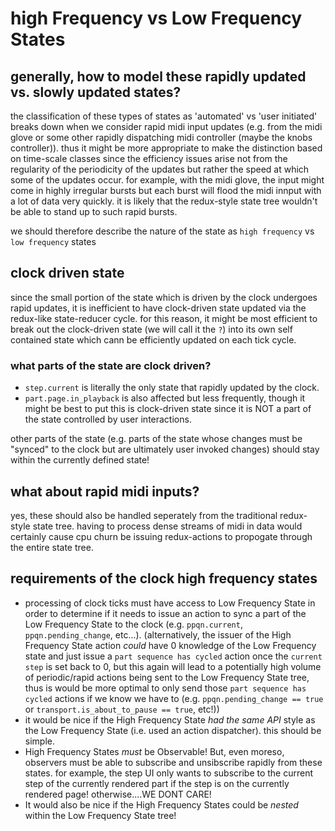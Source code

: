 # high Frequency vs Low Frequency States
## generally, how to model these rapidly updated vs. slowly updated states?
the classification of these types of states as 'automated' vs 'user initiated' breaks down when we consider rapid midi input updates (e.g. from the midi glove or some other rapidly dispatching midi controller (maybe the knobs controller)). thus it might be more appropriate to make the distinction based on time-scale classes since the efficiency issues arise not from the regularity of the periodicity of the updates but rather the speed at which some of the updates occur. for example, with the midi glove, the input might come in highly irregular bursts but each burst will flood the midi innput with a lot of data very quickly. it is likely that the redux-style state tree wouldn't be able to stand up to such rapid bursts.

we should therefore describe the nature of the state as `high frequency` vs `low frequency` states

## clock driven state
since the small portion of the state which is driven by the clock undergoes rapid updates, it is inefficient to have clock-driven state updated via the redux-like state-reducer cycle. for this reason, it might be most efficient to break out the clock-driven state (we will call it the `?`) into its own self contained state which cann be efficiently updated on each tick cycle.

### what parts of the state are clock driven?
* `step.current` is literally the only state that rapidly updated by the clock.
* `part.page.in_playback` is also affected but less frequently, though it might be best to put this is clock-driven state since it is NOT a part of the state controlled by user interactions.

other parts of the state (e.g. parts of the state whose changes must be "synced" to the clock but are ultimately user invoked changes) should stay within the currently defined state!

## what about rapid midi inputs?
yes, these should also be handled seperately from the traditional redux-style state tree. having to process dense streams of midi in data would certainly cause cpu churn be issuing redux-actions to propogate through the entire state tree.

## requirements of the clock high frequency states
* processing of clock ticks must have access to Low Frequency State in order to determine if it needs to issue an action to sync a part of the Low Frequency State to the clock (e.g. `ppqn.current`, `ppqn.pending_change`, etc...). (alternatively, the issuer of the High Frequency State action *could* have 0 knowledge of the Low Frequency state and just issue a `part sequence has cycled` action once the `current step` is set back to 0, but this again will lead to a potentially high volume of periodic/rapid actions being sent to the Low Frequency State tree, thus is would be more optimal to only send those `part sequence has cycled` actions if we know we have to (e.g. `ppqn.pending_change == true` or `transport.is_about_to_pause == true`, etc!))
* it would be nice if the High Frequency State *had the same API* style as the Low Frequency State (i.e. used an action dispatcher). this should be simple.
* High Frequency States *must* be Observable! But, even moreso, observers must be able to subscribe and unsibscribe rapidly from these states. for example, the step UI only wants to subscribe to the current step of the currently rendered part if the step is on the currently rendered page! otherwise....WE DONT CARE!
* It would also be nice if the High Frequency States could be *nested* within the Low Frequency State tree!
